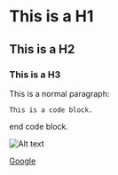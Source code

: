 # This is a H1
## This is a H2
### This is a H3

This is a normal paragraph:

    This is a code block.
    
end code block.


![Alt text](/path/to/img.jpg "Optional title")


[Google](https://google.com)